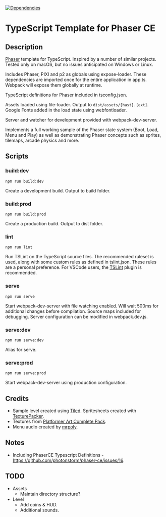 [![Dependencies](https://david-dm.org/dmk2014/phaser-template.svg)](https://david-dm.org/dmk2014/phaser-template)

# TypeScript Template for Phaser CE

## Description
[Phaser](https://github.com/photonstorm/phaser) template for TypeScript. Inspired by a number of similar projects. Tested only on macOS, but no issues anticipated on Windows or Linux.

Includes Phaser, PIXI and p2 as globals using expose-loader. These dependencies are imported once for the entire application in app.ts. Webpack will expose them globally at runtime.

TypeScript definitions for Phaser included in tsconfig.json.

Assets loaded using file-loader. Output to ```dist/assets/[hast].[ext]```. Google Fonts added in the load state using webfontloader.

Server and watcher for development provided with webpack-dev-server.

Implements a full working sample of the Phaser state system (Boot, Load, Menu and Play) as well as demonstrating Phaser concepts such as sprites, tilemaps, arcade physics and more.

## Scripts

### build:dev

```npm run build:dev```

Create a development build. Output to build folder.

### build:prod

```npm run build:prod```

Create a production build. Output to dist folder.

### lint

```npm run lint```

Run TSLint on the TypeScript source files. The recommended ruleset is used, along with some custom rules as defined in tslint.json. These rules are a personal preference. For VSCode users, the [TSLint](https://marketplace.visualstudio.com/items?itemName=eg2.tslint) plugin is recommended.

### serve

```npm run serve```

Start webpack-dev-server with file watching enabled. Will wait 500ms for additional changes before compilation. Source maps included for debugging. Server configuration can be modified in webpack.dev.js.

### serve:dev

```npm run serve:dev```

Alias for serve.

### serve:prod

```npm run serve:prod```

Start webpack-dev-server using production configuration.

## Credits
- Sample level created using [Tiled](http://www.mapeditor.org). Spritesheets created with [TexturePacker](https://www.codeandweb.com/texturepacker).
- Textures from [Platformer Art Complete Pack](https://opengameart.org/content/platformer-art-complete-pack-often-updated).
- Menu audio created by [mrpoly](https://opengameart.org/content/menu-music).

## Notes
- Including PhaserCE Typescript Definitions - https://github.com/photonstorm/phaser-ce/issues/16.

## TODO
- Assets
    - Maintain directory structure?
- Level
    - Add coins & HUD.
    - Additional sounds.